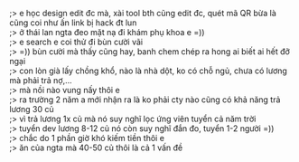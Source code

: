 ;> e học design edit đc mà, xài tool bth cũng edit đc, quét mã QR bừa là cũng coi như ấn link bị hack đt lun<br>
;> ở thái lan ngta đeo mặt nạ đi khám phụ khoa e =))<br>
;> e search e coi thử đi bùn cười vãi<br>
;> =)) bùn cười mà thấy cũng hay, banh chem chép ra hong ai biết ai hết đỡ ngại<br>
;> con lòn già lấy chồng khổ, nào là nhà dột, ko có chỗ ngủ, chưa có lương mà phải trả nợ,...<br>
;> mà nồi nào vung nấy thôi e<br>
;> ra trường 2 năm a mới nhận ra là ko phải cty nào cũng có khả năng trả lương 30 củ<br>
;> vì trả lương 1x củ mà nó suy nghĩ lọc ứng viên tuyển cả năm trời<br>
;> tuyển dev lương 8-12 củ nó còn suy nghĩ đắn đo, tuyển 1-2 người =))<br>
;> chắc do 1 phần giờ khó kiếm tiền thôi e<br>
;> ăn của ngta mà 40-50 củ thôi là cả 1 vấn đề
